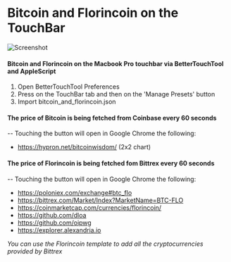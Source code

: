 # Bitcoin and Florincoin on the TouchBar
![Screenshot](https://i.imgur.com/OpQPT8S.jpg)
#### Bitcoin and Florincoin on the Macbook Pro touchbar via BetterTouchTool and AppleScript

1. Open BetterTouchTool Preferences
2. Press on the TouchBar tab and then on the 'Manage Presets' button
3. Import bitcoin_and_florincoin.json

#### The price of Bitcoin is being fetched from Coinbase every 60 seconds
-- Touching the button will open in Google Chrome the following: 
* https://hypron.net/bitcoinwisdom/ (2x2 chart)
    
    
#### The price of Florincoin is being fetched fom Bittrex every 60 seconds
-- Touching the button will open in Google Chrome the following: 
* https://poloniex.com/exchange#btc_flo
* https://bittrex.com/Market/Index?MarketName=BTC-FLO 
* https://coinmarketcap.com/currencies/florincoin/ 
* https://github.com/dloa
* https://github.com/oipwg 
* https://explorer.alexandria.io
   
*You can use the Florincoin template to add all the cryptocurrencies provided by Bittrex*
